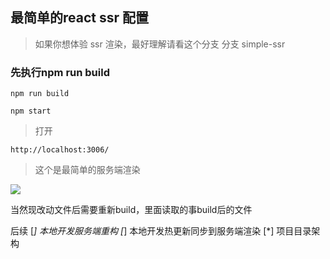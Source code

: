 ## 最简单的react ssr 配置
> 如果你想体验 ssr 渲染，最好理解请看这个分支
> 分支 simple-ssr
### 先执行npm run build
```
npm run build

npm start
```

> 打开

```
http://localhost:3006/
```

> 这个是最简单的服务端渲染

![](http://md.shudong.wang/stark-20180319110256807.png)

当然现改动文件后需要重新build，里面读取的事build后的文件

后续
[*] 本地开发服务端重构
[*] 本地开发热更新同步到服务端渲染
[*] 项目目录架构
